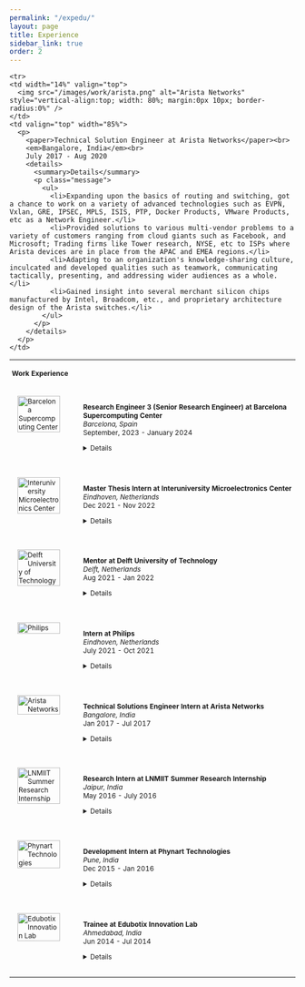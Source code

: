 ```yaml
---
permalink: "/expedu/"
layout: page
title: Experience
sidebar_link: true
order: 2
---
```


<style>
  table {
    margin-bottom: 1rem;
    width: 100%;
    font-size: 85%;
    border: 0px solid $border-color;
    border-collapse: collapse;
  }

  td,
  th {
    padding: 1rem .25rem;
    border: 0px solid $border-color;
  }

  th {
    text-align: left;
  }

  tbody tr:nth-child(odd) td,
  tbody tr:nth-child(odd) th {
    background-color: transparent;
  }

  paper {
    color: #;
    font-weight: bold;
  }
</style>

<table width="100%" align="center" border="0" cellspacing="0" cellpadding="20">
  <tr>
    <th>Work Experience</th>
  </tr>
  <tr>
    <td width="14%" valign="top">
      <img src="/images/work/bsc.png" alt="Barcelona Supercomputing Center" style="vertical-align:top; width: 80%; margin:0px 10px; border-radius:0%" />
    </td>
    <td valign="top" width="85%">
      <p>
        <paper>Research Engineer 3 (Senior Research Engineer) at Barcelona Supercomputing Center</paper><br>
        <em>Barcelona, Spain</em><br>
        September, 2023 - January 2024
        <details>
          <summary>Details</summary>
          <p class="message">
            <ul>
              <li>Worked on designing a software hardware (PS-PL) framework with Zynq ultra-scale MPSoC and accelerated algorithms for a microsatellite.</li>
              <li>Reviewed papers for the DATE conference 2024 on computer architecture and EDA tools. Gave appropriate feedback to improve on these papers.</li>
              <li>Worked on pipelining kernels of the algorithm with no data dependency with Dynamic function exchange and Partial dynamic reconfiguration features offered by the Zynq Ultrascale+.</li>
              <li>Resolved bugs on the kernel, rootfs, drivers, device tree, deployed and tested openmp, fpga manager and utils on petalinux builds.</li>
              <li>Setup the MPSoC available across VPN by setting it up on the existing networking infrastructure at BSC enabling remote deployment, orchestration, build over tftp and debugging (over ethernet and Serial connections).</li>
              <li>Xilinx UltraScale MPSOC, Vitis & Vivado Development, PetaLinux, SDSoC & SDAccel Xilinx development, device tree configuration, Arm Cortex A53, Arm cortex R5, Kernel & rootfs build.</li>
            </ul>
          </p>
        </details>
      </p>
    </td>
  </tr>


    <tr>
    <td width="14%" valign="top">
      <img src="/images/work/arista.png" alt="Arista Networks" style="vertical-align:top; width: 80%; margin:0px 10px; border-radius:0%" />
    </td>
    <td valign="top" width="85%">
      <p>
        <paper>Technical Solution Engineer at Arista Networks</paper><br>
        <em>Bangalore, India</em><br>
        July 2017 - Aug 2020
        <details>
          <summary>Details</summary>
          <p class="message">
            <ul>
              <li>Expanding upon the basics of routing and switching, got a chance to work on a variety of advanced technologies such as EVPN, Vxlan, GRE, IPSEC, MPLS, ISIS, PTP, Docker Products, VMware Products, etc as a Network Engineer.</li>
              <li>Provided solutions to various multi-vendor problems to a variety of customers ranging from cloud giants such as Facebook, and Microsoft; Trading firms like Tower research, NYSE, etc to ISPs where Arista devices are in place from the APAC and EMEA regions.</li>
              <li>Adapting to an organization's knowledge-sharing culture, inculcated and developed qualities such as teamwork, communicating tactically, presenting, and addressing wider audiences as a whole.</li>
              <li>Gained insight into several merchant silicon chips manufactured by Intel, Broadcom, etc., and proprietary architecture design of the Arista switches.</li>
            </ul>
          </p>
        </details>
      </p>
    </td>
  </tr>


<tr>
  <td width="14%" valign="top">
    <img src="/images/work/interuniversity_microelectronics_center.png" alt="Interuniversity Microelectronics Center" style="vertical-align:top; width: 80%; margin:0px 10px; border-radius:0%" />
  </td>
  <td valign="top" width="85%">
    <p>
      <paper>Master Thesis Intern at Interuniversity Microelectronics Center</paper><br>
      <em>Eindhoven, Netherlands</em><br>
      Dec 2021 - Nov 2022
      <details>
        <summary>Details</summary>
        <p class="message">
          <ul>
            <li>Worked on designing a tool for efficient mapping of spiking neural networks on a neuromorphic chip (SENeCA).</li>
            <li>Compared optimization algorithms for single and multi-objective optimization, improving tool efficiency significantly.</li>
            <li>Published papers at HiPEAC and IEEE WCCI conferences.</li>
            <li>Gained expertise in hardware modeling, event-based simulator design, and spiking neural networks.</li>
            <li>Collaborated with IMEC on European projects TEMPO and ANDANTE.</li>
          </ul>
        </p>
      </details>
    </p>
  </td>
</tr>

<tr>
  <td width="14%" valign="top">
    <img src="/images/work/delft_university_of_technology.png" alt="Delft University of Technology" style="vertical-align:top; width: 80%; margin:0px 10px; border-radius:0%" />
  </td>
  <td valign="top" width="85%">
    <p>
      <paper>Mentor at Delft University of Technology</paper><br>
      <em>Delft, Netherlands</em><br>
      Aug 2021 - Jan 2022
      <details>
        <summary>Details</summary>
        <p class="message">
          <ul>
            <li>Mentored computer engineering and embedded systems students.</li>
            <li>Organized events to facilitate student interaction and learning.</li>
          </ul>
        </p>
      </details>
    </p>
  </td>
</tr>

<tr>
  <td width="14%" valign="top">
    <img src="/images/work/philips.png" alt="Philips" style="vertical-align:top; width: 80%; margin:0px 10px; border-radius:0%" />
  </td>
  <td valign="top" width="85%">
    <p>
      <paper>Intern at Philips</paper><br>
      <em>Eindhoven, Netherlands</em><br>
      July 2021 - Oct 2021
      <details>
        <summary>Details</summary>
        <p class="message">
          <ul>
            <li>Worked on hardware modeling using machine learning for X-RAY systems.</li>
            <li>Supported by the Vivaldy EU project.</li>
          </ul>
        </p>
      </details>
    </p>
  </td>
</tr>

<tr>
  <td width="14%" valign="top">
    <img src="/images/work/arista.png" alt="Arista Networks" style="vertical-align:top; width: 80%; margin:0px 10px; border-radius:0%" />
  </td>
  <td valign="top" width="85%">
    <p>
      <paper>Technical Solutions Engineer Intern at Arista Networks</paper><br>
      <em>Bangalore, India</em><br>
      Jan 2017 - Jul 2017
      <details>
        <summary>Details</summary>
        <p class="message">
          <ul>
            <li>Learned networking protocols and technologies.</li>
            <li>Worked on a project for dynamic detection of DDoS attacks.</li>
          </ul>
        </p>
      </details>
    </p>
  </td>
</tr>

<tr>
  <td width="14%" valign="top">
    <img src="/images/work/lnmiit.png" alt="LNMIIT Summer Research Internship" style="vertical-align:top; width: 80%; margin:0px 10px; border-radius:0%" />
  </td>
  <td valign="top" width="85%">
    <p>
      <paper>Research Intern at LNMIIT Summer Research Internship</paper><br>
      <em>Jaipur, India</em><br>
      May 2016 - July 2016
      <details>
        <summary>Details</summary>
        <p class="message">
          <ul>
            <li>Worked on game theory and wireless communication models.</li>
            <li>Analyzed signal-to-noise ratio using MATLAB.</li>
          </ul>
        </p>
      </details>
    </p>
  </td>
</tr>

<tr>
  <td width="14%" valign="top">
    <img src="/images/work/phynart.png" alt="Phynart Technologies" style="vertical-align:top; width: 80%; margin:0px 10px; border-radius:0%" />
  </td>
  <td valign="top" width="85%">
    <p>
      <paper>Development Intern at Phynart Technologies</paper><br>
      <em>Pune, India</em><br>
      Dec 2015 - Jan 2016
      <details>
        <summary>Details</summary>
        <p class="message">
          <ul>
            <li>Developed automation module for home network setup.</li>
            <li>Worked with Realtek and Mediatek wireless adapters.</li>
          </ul>
        </p>
      </details>
    </p>
  </td>
</tr>

<tr>
  <td width="14%" valign="top">
    <img src="/images/work/edubotix.png" alt="Edubotix Innovation Lab" style="vertical-align:top; width: 80%; margin:0px 10px; border-radius:0%" />
  </td>
  <td valign="top" width="85%">
    <p>
      <paper>Trainee at Edubotix Innovation Lab</paper><br>
      <em>Ahmedabad, India</em><br>
      Jun 2014 - Jul 2014
      <details>
        <summary>Details</summary>
        <p class="message">
          <ul>
            <li>Worked with ATMEL microcontroller and AVR embedded C.</li>
            <li>Contributed to projects involving sensory modules and robotics.</li>
          </ul>
        </p>
      </details>
    </p>
  </td>
</tr>
  

  </table>